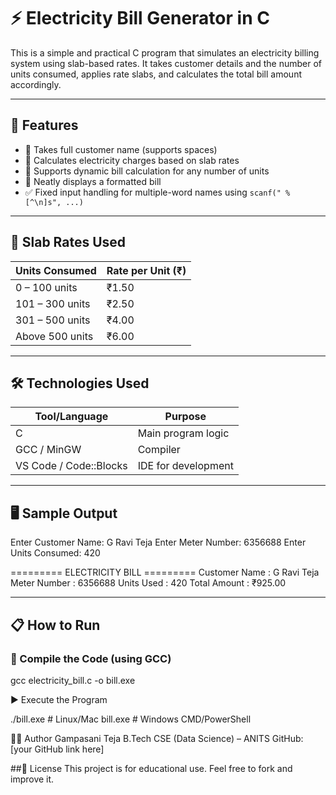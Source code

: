 # ⚡ Electricity Bill Generator in C

This is a simple and practical C program that simulates an electricity billing system using slab-based rates. It takes customer details and the number of units consumed, applies rate slabs, and calculates the total bill amount accordingly.

---

## 📌 Features

- 👤 Takes full customer name (supports spaces)
- 🔢 Calculates electricity charges based on slab rates
- 🧮 Supports dynamic bill calculation for any number of units
- 🧾 Neatly displays a formatted bill
- ✅ Fixed input handling for multiple-word names using `scanf(" %[^\n]s", ...)`

---

## 🧠 Slab Rates Used

| Units Consumed     | Rate per Unit (₹) |
|--------------------|------------------|
| 0 – 100 units      | ₹1.50            |
| 101 – 300 units    | ₹2.50            |
| 301 – 500 units    | ₹4.00            |
| Above 500 units    | ₹6.00            |

---

## 🛠️ Technologies Used

| Tool/Language | Purpose                        |
|---------------|--------------------------------|
| C             | Main program logic             |
| GCC / MinGW   | Compiler                       |
| VS Code / Code::Blocks | IDE for development   |

---

## 🖥️ Sample Output

Enter Customer Name: G Ravi Teja
Enter Meter Number: 6356688
Enter Units Consumed: 420

========= ELECTRICITY BILL =========
Customer Name : G Ravi Teja
Meter Number : 6356688
Units Used : 420
Total Amount : ₹925.00


---

## 📋 How to Run

### 🔧 Compile the Code (using GCC)


gcc electricity_bill.c -o bill.exe

▶️ Execute the Program

./bill.exe    # Linux/Mac
bill.exe      # Windows CMD/PowerShell

👨‍💻 Author
Gampasani Teja
B.Tech CSE (Data Science) – ANITS
GitHub: [your GitHub link here]

##🧾 License
This project is for educational use. Feel free to fork and improve it.
